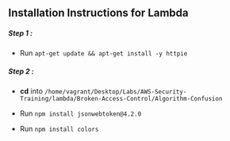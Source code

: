 ## Installation Instructions for Lambda

##### Step 1 :
 
 * Run `apt-get update && apt-get install -y httpie`
 
##### Step 2 :

* **cd** into `/home/vagrant/Desktop/Labs/AWS-Security-Training/lambda/Broken-Access-Control/Algorithm-Confusion`

* Run `npm install jsonwebtoken@4.2.0`
* Run `npm install colors`


